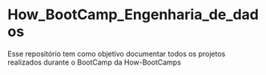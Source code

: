 # How_BootCamp_Engenharia_de_dados

Esse repositório tem como objetivo documentar todos os projetos realizados durante o BootCamp da How-BootCamps

